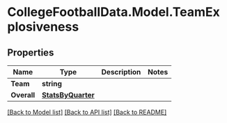 # CollegeFootballData.Model.TeamExplosiveness

## Properties

Name | Type | Description | Notes
------------ | ------------- | ------------- | -------------
**Team** | **string** |  | 
**Overall** | [**StatsByQuarter**](StatsByQuarter.md) |  | 

[[Back to Model list]](../README.md#documentation-for-models) [[Back to API list]](../README.md#documentation-for-api-endpoints) [[Back to README]](../README.md)

